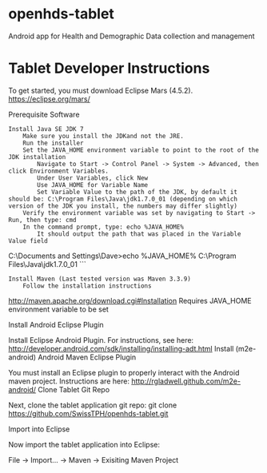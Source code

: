 openhds-tablet
==============

Android app for Health and Demographic Data collection and management

Tablet Developer Instructions
==============

To get started, you must download Eclipse Mars (4.5.2). https://eclipse.org/mars/

Prerequisite Software

    Install Java SE JDK 7
        Make sure you install the JDKand not the JRE.
        Run the installer
        Set the JAVA_HOME environment variable to point to the root of the JDK installation
            Navigate to Start -> Control Panel -> System -> Advanced, then click Environment Variables.
            Under User Variables, click New
            Use JAVA_HOME for Variable Name
            Set Variable Value to the path of the JDK, by default it should be: C:\Program Files\Java\jdk1.7.0_01 (depending on which version of the JDK you install, the numbers may differ slightly)
        Verify the environment variable was set by navigating to Start -> Run, then type: cmd
        In the command prompt, type: echo %JAVA_HOME%
            It should output the path that was placed in the Variable Value field


C:\Documents and Settings\Dave>echo %JAVA_HOME% C:\Program Files\Java\jdk1.7.0_01 ```

    Install Maven (Last tested version was Maven 3.3.9)
        Follow the installation instructions 
http://maven.apache.org/download.cgi#Installation
        Requires JAVA_HOME environment variable to be set


Install Android Eclipse Plugin

Install Eclipse Android Plugin. For instructions, see here: http://developer.android.com/sdk/installing/installing-adt.html
Install (m2e-android) Android Maven Eclipse Plugin

You must install an Eclipse plugin to properly interact with the Android maven project. Instructions are here: http://rgladwell.github.com/m2e-android/
Clone Tablet Git Repo

Next, clone the tablet application git repo: git clone https://github.com/SwissTPH/openhds-tablet.git

Import into Eclipse

Now import the tablet application into Eclipse:

File -> Import... -> Maven -> Exisiting Maven Project
